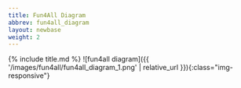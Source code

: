 ```yaml
---
title: Fun4All Diagram
abbrev: fun4all_diagram
layout: newbase
weight: 2
---
```


{% include title.md %}
![fun4all diagram]({{ '/images/fun4all/fun4all_diagram_1.png' | relative_url }}){:class="img-responsive"}

